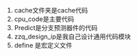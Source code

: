 1. cache文件夹是cache代码
2. cpu_code是主要代码
3. Predict是分支预测器件的代码
4. zzq_design_ip是我自己设计通用代码模块
5. define 是宏定义文件

